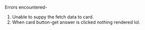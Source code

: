 Errors encountered-
1. Unable to suppy the fetch data to card.
2. When card button-get answer is clicked nothing rendered lol.
